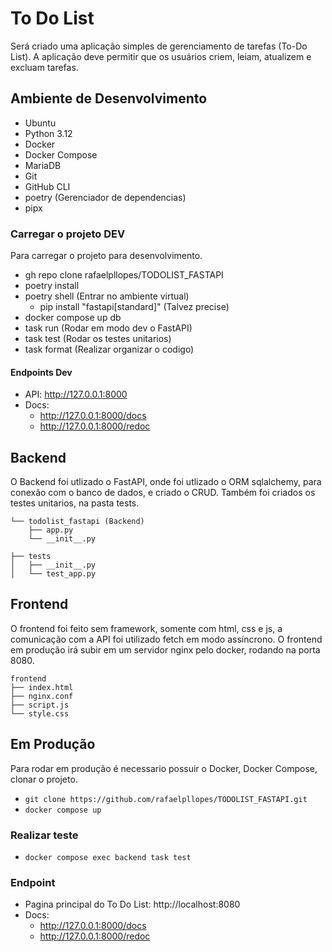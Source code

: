 # To Do List
Será criado uma aplicação simples de gerenciamento de tarefas (To-Do List). A aplicação deve permitir que os usuários criem, leiam, atualizem e excluam tarefas.

## Ambiente de Desenvolvimento

- Ubuntu
- Python 3.12
- Docker
- Docker Compose
- MariaDB
- Git
- GitHub CLI
- poetry (Gerenciador de dependencias)
- pipx

### Carregar o projeto DEV
Para carregar o projeto para desenvolvimento.

- gh repo clone rafaelpllopes/TODOLIST_FASTAPI
- poetry install
- poetry shell (Entrar no ambiente virtual)
  - pip install "fastapi[standard]" (Talvez precise)
- docker compose up db
- task run (Rodar em modo dev o FastAPI)
- task test (Rodar os testes unitarios)
- task format (Realizar organizar o codigo)

#### Endpoints Dev
- API: http://127.0.0.1:8000
- Docs:
  - http://127.0.0.1:8000/docs
  - http://127.0.0.1:8000/redoc

## Backend
O Backend foi utlizado o FastAPI, onde foi utlizado o ORM sqlalchemy, para conexão com o banco de dados, e criado o CRUD.
Também foi criados os testes unitarios, na pasta tests.

```
└── todolist_fastapi (Backend)
    ├── app.py
    └── __init__.py
```

```
├── tests
│   ├── __init__.py
│   └── test_app.py
```


## Frontend
O frontend foi feito sem framework, somente com html, css e js, a comunicação com a API foi utilizado fetch em modo assíncrono.
O frontend em produção irá subir em um servidor nginx pelo docker, rodando na porta 8080.

```
frontend
├── index.html
├── nginx.conf
├── script.js
└── style.css
```

## Em Produção
Para rodar em produção é necessario possuir o Docker, Docker Compose, clonar o projeto.

- ```git clone https://github.com/rafaelpllopes/TODOLIST_FASTAPI.git```
- ```docker compose up```

### Realizar teste
- ```docker compose exec backend task test```

### Endpoint
- Pagina principal do To Do List: http://localhost:8080
- Docs:
  - http://127.0.0.1:8000/docs
  - http://127.0.0.1:8000/redoc
